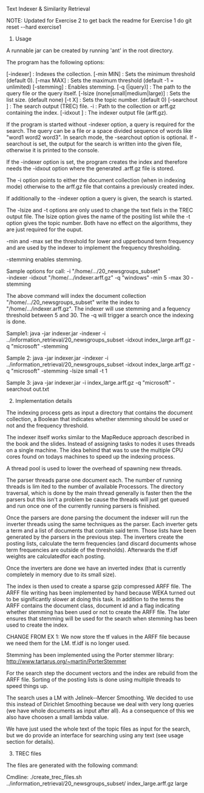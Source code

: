 Text Indexer & Similarity Retrieval

NOTE: Updated for Exercise 2 to get back the readme for Exercise 1
      do git reset --hard exercise1

1. Usage

A runnable jar can be created by running 'ant' in the root directory.

The program has the following options:

[-indexer] : Indexes the collection.
[-min MIN] : Sets the minimum threshold (default 0).
[-max MAX] : Sets the maximum threshold (default -1 = unlimited)
[-stemming] : Enables stemming.
[-q (<path>|query)] : The path to the query file or the query itself.
[-lsize (none|small|medium|large)] :  Sets the list size. (default none)
[-t X] : Sets the topic number. (default 0) 
[-searchout <path>] : The search output (TREC) file.
-i <path> : Path to the collection or arff.gz containing the index.
[-idxout <path>] : The indexer output file (arff.gz).

If the program is started without -indexer option, a query is required for the
search. The query can be a file or a space divided sequence of words like 
"word1 word2 word3". In search mode, the -searchout option is optional. If
-searchout is set, the output for the search is written into the given file,
otherwise it is printed to the console.

If the -indexer option is set, the program creates the index and therefore needs
the -idxout option where the generated .arff.gz file is stored.

The -i option points to either the document collection (when in indexing mode)
otherwise to the arff.gz file that contains a previously created index.

If additionally to the -indexer option a query is given, the search is started.

The -lsize and -t options are only used to change the text fiels in the TREC
output file. The lsize option gives the name of the positing list while the -t
option gives the topic number. Both have no effect on the algorithms, they are
just required for the ouput.


-min and -max set the threshold for lower and upperbound term frequency and are
used by the indexer to implement the frequency thresholding.

-stemming enables stemming.

Sample options for call:
-i "/home/.../20_newsgroups_subset"  
-indexer -idxout "/home/.../indexer.arff.gz" 
-q "windows" 
-min 5 
-max 30 
-stemming

The above command will index the document collection "/home/.../20_newsgroups_subset"
write the index to "/home/.../indexer.arff.gz". The indexer will use stemming
and a fequency threshold between 5 and 30. The -q will trigger a search once the
indexing is done.

Sample1:
java -jar indexer.jar -indexer -i ../information_retrieval/20_newsgroups_subset -idxout index_large.arff.gz -q "microsoft" -stemming

Sample 2:
java -jar indexer.jar -indexer -i ../information_retrieval/20_newsgroups_subset -idxout index_large.arff.gz -q "microsoft" -stemming -lsize small -t 1

Sample 3:
java -jar indexer.jar -i index_large.arff.gz -q "microsoft" -searchout out.txt


2. Implementation details

The indexing process gets as input a directory that contains the document
collection, a Boolean that indicates whether stemming should be used or not 
and the frequency threshold.

The indexer itself works similar to the MapReduce approach described in the book
and the slides. Instead of assigning tasks to nodes it uses threads on a single 
machine. The idea behind that was to use the multiple CPU cores found on todays
machines to speed up the indexing process.

A thread pool is used to lower the overhead of spawning new threads.

The parser threads parse one document each. The number of running threads is lim
ited to the number of available Processors. The directory traversal, which is done
by the main thread generally is faster then the the parsers but this isn't a 
problem be cause the threads will just get queued and run once one of the currently
 running parsers is finished.

Once the parsers are done parsing the document the indexer will run the inverter
threads using the same techniques as the parser. Each inverter gets a term and a 
list of documents that contain said term. Those lists have been generated by the
parsers in the previous step.
The inverters create the posting lists, calculate the term frequencies (and 
discard documents whose term frequencies are outside of the thresholds).
Afterwards the tf.idf weights are calculatedfor each posting.

Once the inverters are done we have an inverted index (that is currently
completely in memory due to its small size). 

The index is then used to create a sparse gzip compressed ARFF file. The ARFF 
file writing has been implemented by hand because WEKA turned out to be 
significantly slower at doing this task. In addition to the terms the ARFF
contains the document class, document id and a flag indicating whether stemming
has been used or not to create the ARFF file. The later ensures that stemming
will be used for the search when stemming has been used to create the index.

CHANGE FROM EX 1:
We now store the tf values in the ARFF file because we need them for the LM.
tf.idf is no longer used.

Stemming has been implemented using the Porter stemmer library: 
http://www.tartarus.org/~martin/PorterStemmer

For the search step the document vectors and the index are rebuild from the ARFF
file. Sorting of the posting lists is done using multiple threads to speed things
up. 

The search uses a LM with Jelinek-­‐Mercer Smoothing. We decided to use this
instead of Dirichlet Smoothing because we deal with very long queries (we
have whole documents as input after all). As a consequence of this we also 
have choosen a small lambda value.

We have just used the whole text of the topic files as input for the search, but
we do provide an interface for searching using any text (see usage section for
 details).

3. TREC files

The files are generated with the following command:

Cmdline: ./create_trec_files.sh ../information_retrieval/20_newsgroups_subset/ index_large.arff.gz large
